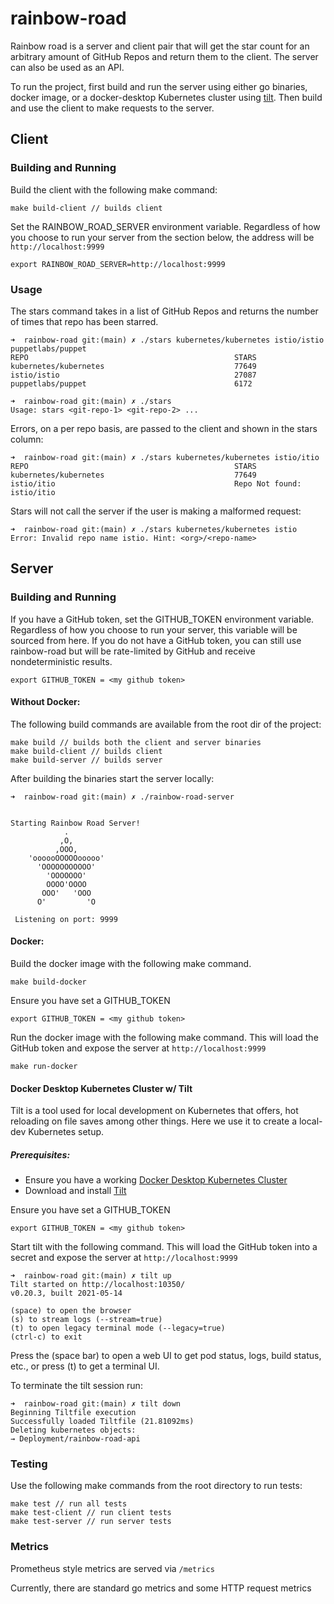 # rainbow-road
Rainbow road is a server and client pair that will get the star count for an arbitrary amount of GitHub Repos and return them to the client. The server can also be used as an API.

To run the project, first build and run the server using either go binaries, docker image, or a docker-desktop Kubernetes cluster using [tilt](https://tilt.dev/). Then build and use the client to make requests to the server.

## Client
### Building and Running
Build the client with the following make command:
```
make build-client // builds client
```
Set the RAINBOW_ROAD_SERVER environment variable. Regardless of how you choose to run your server from the section below, the address will be `http://localhost:9999`
```
export RAINBOW_ROAD_SERVER=http://localhost:9999
```
### Usage
The stars command takes in a list of GitHub Repos and returns the number of times that repo has been starred.
```
➜  rainbow-road git:(main) ✗ ./stars kubernetes/kubernetes istio/istio puppetlabs/puppet
REPO                                              STARS
kubernetes/kubernetes                             77649
istio/istio                                       27087
puppetlabs/puppet                                 6172
```
```
➜  rainbow-road git:(main) ✗ ./stars
Usage: stars <git-repo-1> <git-repo-2> ...
```
Errors, on a per repo basis, are passed to the client and shown in the stars column:
```
➜  rainbow-road git:(main) ✗ ./stars kubernetes/kubernetes istio/itio
REPO                                              STARS
kubernetes/kubernetes                             77649
istio/itio                                        Repo Not found: istio/itio
```
Stars will not call the server if the user is making a malformed request:
```
➜  rainbow-road git:(main) ✗ ./stars kubernetes/kubernetes istio
Error: Invalid repo name istio. Hint: <org>/<repo-name>
```
  
## Server
### Building and Running
If you have a GitHub token, set the GITHUB_TOKEN environment variable. Regardless of how you choose to run your server, this variable will be sourced from here. If you do not have a GitHub token, you can still use rainbow-road but will be rate-limited by GitHub and receive nondeterministic results. 
```
export GITHUB_TOKEN = <my github token>
```
#### Without Docker:

The following build commands are available from the root dir of the project:
```
make build // builds both the client and server binaries
make build-client // builds client
make build-server // builds server
```
After building the binaries start the server locally:
```
➜  rainbow-road git:(main) ✗ ./rainbow-road-server


Starting Rainbow Road Server!
            .
           ,O,
          ,OOO,
    'oooooOOOOOooooo'
      'OOOOOOOOOOO'
        'OOOOOOO'
        OOOO'OOOO
       OOO'   'OOO
      O'         'O

 Listening on port: 9999
```
#### Docker:
Build the docker image with the following make command.
```
make build-docker
```
Ensure you have set a GITHUB_TOKEN
```
export GITHUB_TOKEN = <my github token>
```
Run the docker image with the following make command. This will load the GitHub token and expose the server at `http://localhost:9999`
```
make run-docker
```
#### Docker Desktop Kubernetes Cluster w/ Tilt
Tilt is a tool used for local development on Kubernetes that offers, hot reloading on file saves among other things. Here we use it to create a local-dev Kubernetes setup.
##### Prerequisites: 

 - Ensure you have a working [Docker Desktop Kubernetes Cluster](https://docs.docker.com/desktop/kubernetes/)
 - Download and install [Tilt](https://docs.tilt.dev/install.html)
 
Ensure you have set a GITHUB_TOKEN
```
export GITHUB_TOKEN = <my github token>
```
Start tilt with the following command. This will load the GitHub token into a secret and expose the server at `http://localhost:9999`
```
➜  rainbow-road git:(main) ✗ tilt up
Tilt started on http://localhost:10350/
v0.20.3, built 2021-05-14

(space) to open the browser
(s) to stream logs (--stream=true)
(t) to open legacy terminal mode (--legacy=true)
(ctrl-c) to exit
```
Press the (space bar) to open a web UI to get pod status, logs, build status, etc., or press (t) to get a terminal UI.

To terminate the tilt session run:
```
➜  rainbow-road git:(main) ✗ tilt down
Beginning Tiltfile execution
Successfully loaded Tiltfile (21.81092ms)
Deleting kubernetes objects:
→ Deployment/rainbow-road-api
```

### Testing
Use the following make commands from the root directory to run tests:
```
make test // run all tests
make test-client // run client tests
make test-server // run server tests
```


### Metrics
Prometheus style metrics are served via `/metrics`

Currently, there are standard go metrics and some HTTP request metrics
